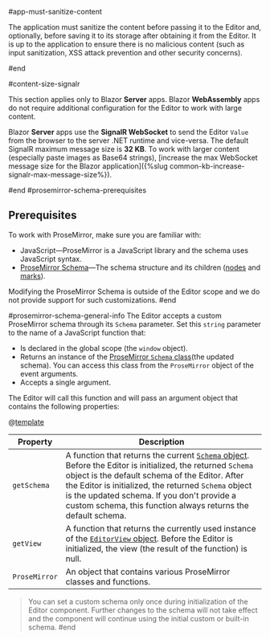 #app-must-sanitize-content

The application must sanitize the content before passing it to the Editor and, optionally, before saving it to its storage after obtaining it from the Editor. It is up to the application to ensure there is no malicious content (such as input sanitization, XSS attack prevention and other security concerns).

#end

#content-size-signalr

This section applies only to Blazor **Server** apps. Blazor **WebAssembly** apps do not require additional configuration for the Editor to work with large content.

Blazor **Server** apps use the **SignalR WebSocket** to send the Editor `Value` from the browser to the server .NET runtime and vice-versa. The default SignalR maximum message size is **32 KB**. To work with larger content (especially paste images as Base64 strings), [increase the max WebSocket message size for the Blazor application]({%slug common-kb-increase-signalr-max-message-size%}).

#end
#prosemirror-schema-prerequisites
## Prerequisites

To work with ProseMirror, make sure you are familiar with:

* JavaScript&mdash;ProseMirror is a JavaScript library and the schema uses JavaScript syntax.
* <a href="https://prosemirror.net/docs/guide/#schema" target="_blank">ProseMirror Schema</a>&mdash;The schema structure and its children (<a href="https://prosemirror.net/docs/ref/#model.NodeType" target="_blank">nodes</a> and <a href="https://prosemirror.net/docs/ref/#model.MarkType" target="_blank">marks</a>).

Modifying the ProseMirror Schema is outside of the Editor scope and we do not provide support for such customizations.
#end

#prosemirror-schema-general-info
The Editor accepts a custom ProseMirror schema through its `Schema` parameter. Set this `string` parameter to the name of a JavaScript function that:

* Is declared in the global scope (the `window` object).
* Returns an instance of the <a href="https://prosemirror.net/docs/ref/#model.Schema" target="_blank">ProseMirror `Schema` class</a>(the updated schema). You can access this class from the `ProseMirror` object of the event arguments.
* Accepts a single argument.

The Editor will call this function and will pass an argument object that contains the following properties:

@[template](/_contentTemplates/common/parameters-table-styles.md#table-layout)

| Property | Description |
|----------|-------------|
| `getSchema` | A function that returns the current <a href="https://prosemirror.net/docs/ref/#model.Schema" target="_blank">`Schema` object</a>. Before the Editor is initialized, the returned `Schema` object is the default schema of the Editor. After the Editor is initialized, the returned `Schema` object is the updated schema. If you don't provide a custom schema, this function always returns the default schema. |
| `getView` | A function that returns the currently used instance of the <a href="https://prosemirror.net/docs/ref/#view.EditorView" target="_blank">`EditorView` object</a>. Before the Editor is initialized, the view (the result of the function) is null. |
| `ProseMirror` | An object that contains various ProseMirror classes and functions. |

> You can set a custom schema only once during initialization of the Editor component. Further changes to the schema will not take effect and the component will continue using the initial custom or built-in schema.
#end